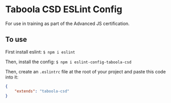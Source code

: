 # Taboola CSD ESLint Config

For use in training as part of the Advanced JS certification.

## To use 

First install eslint:
`$ npm i eslint`

Then, install the config:
`$ npm i eslint-config-taboola-csd`

Then, create an `.eslintrc` file at the root of your project and paste this code into it:
```json
{
	"extends": "taboola-csd"
}
```